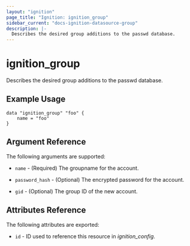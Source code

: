 ```yaml
---
layout: "ignition"
page_title: "Ignition: ignition_group"
sidebar_current: "docs-ignition-datasource-group"
description: |-
  Describes the desired group additions to the passwd database.
---
```


# ignition\_group

Describes the desired group additions to the passwd database.

## Example Usage

```
data "ignition_group" "foo" {
	name = "foo"
}
```

## Argument Reference

The following arguments are supported:

* `name` - (Required) The groupname for the account.

* `password_hash` - (Optional) The encrypted password for the account.

* `gid` - (Optional) The group ID of the new account.

## Attributes Reference

The following attributes are exported:

* `id` - ID used to reference this resource in _ignition_config_.